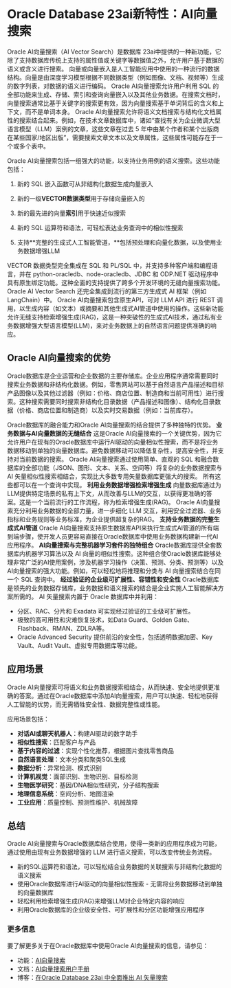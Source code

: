 # Oracle Database 23ai新特性：AI向量搜索
Oracle AI向量搜索（AI Vector Search）是数据库 23ai中提供的一种新功能，它除了支持数据库传统上支持的属性值或关键字等数据值之外，允许用户基于数据的语义或含义进行搜索。
向量或向量嵌入是人工智能应用中使用的一种流行的数据结构。向量是由深度学习模型根据不同数据类型（例如图像、文档、视频等）生成的数字列表，对数据的语义进行编码。
Oracle AI向量搜索允许用户利用 SQL 的全部功能来生成、存储、索引和查询向量嵌入以及其他业务数据。在搜索文档时，向量搜索通常比基于关键字的搜索更有效，因为向量搜索基于单词背后的含义和上下文，而不是单词本身。
Oracle AI向量搜索允许将语义文档搜索与结构化文档属性的搜索结合起来。例如，在技术文章数据库中，诸如“查找有关为企业微调大型语言模型（LLM）案例的文章，这些文章在过去 5 年中由某个作者和某个出版商在某些国家/地区出版”，需要搜索文章文本以及文章属性，这些属性可能存在于一个或多个表中。

Oracle AI向量搜索包括一组强大的功能，以支持业务用例的语义搜索。这些功能包括：

1. 新的 SQL 嵌入函数可从非结构化数据生成向量嵌入

2. 新的一级**VECTOR数据类型**用于存储向量嵌入的

3. 新的最先进的向量**索引**用于快速近似搜索

4. 新的 SQL 运算符和语法，可轻松表达业务查询中的相似性搜索

5. 支持**完整的生成式人工智能管道，**包括预处理和向量化数据，以及使用业务数据增强LLM

VECTOR 数据类型完全集成在 SQL 和 PL/SQL 中，并支持多种客户端和编程语言，并在 python-oracledb、node-oracledb、JDBC 和 ODP.NET 驱动程序中具有原生绑定功能。这种全面的支持提供了跨多个开发环境的无缝向量搜索功能。
Oracle AI Vector Search 还完全集成到流行的第三方生成式 AI 框架（例如 LangChain）中。
Oracle AI向量搜索包含原生API，可对 LLM API 进行 REST 调用，以生成内容（如文本）或摘要和其他生成式AI管道中使用的操作。这些新功能允许无缝支持检索增强生成(RAG)，这是一种突破性的生成式AI技术，通过私有业务数据增强大型语言模型(LLM)，来对业务数据上的自然语言问题提供准确的响应。

## Oracle AI向量搜索的优势
Oracle数据库是企业运营和企业数据的主要存储库。企业应用程序通常需要同时搜索业务数据和非结构化数据。例如，零售网站可以基于自然语言产品描述和目标产品图像以及其他过滤器（例如：价格、商店位置、制造商和当前可用性）进行搜索。这种搜索需要同时搜索非结构化目录数据（产品描述和图像）、结构化目录数据（价格、商店位置和制造商）以及实时交易数据（例如：当前库存）。

Oracle数据库的融合能力和Oracle AI向量搜索的结合提供了多种独特的优势。
**业务数据与AI向量数据的无缝结合**
这是Oracle AI向量搜索的一个关键优势，因为它允许用户在现有的Oracle数据库中运行AI驱动的向量相似性搜索，而不是将业务数据移动到单独的向量数据库。避免数据移动可以降低复杂性，提高安全性，并支持对当前数据的搜索。
Oracle AI向量搜索通过使用简单、直观的 SQL 和融合数据库的全部功能（JSON、图形、文本、关系、空间等）将复杂的业务数据搜索与 AI 矢量相似性搜索相结合，实现比大多数专用矢量数据库更强大的搜索。 所有这些都可以在一个查询中实现。
**利用业务数据增强检索增强生成**
向量数据库通过为LLM提供特定场景的私有上下文，从而改善与LLM的交互，以获得更准确的答案。这是一个当前流行的工作流程，称为检索增强生成(RAG)。
Oracle AI向量搜索充分利用业务数据的全部力量，进一步细化 LLM 交互，利用安全过滤器、业务指标和业务规则等业务标准，为企业提供超复杂的RAG。
**支持业务数据的完整生成式AI管道**
Oracle AI向量搜索支持原生数据库API来执行生成式AI管道的所有端到端步骤，使开发人员更容易直接在Oracle数据库中使用业务数据构建新一代AI应用程序。
**AI向量搜索与完整机器学习套件的独特组合**
Oracle数据库提供全套数据库内机器学习算法以及 AI 向量的相似性搜索。这种组合使Oracle数据库能够处理非常广泛的AI使用案例，涉及机器学习操作（决策、预测、分类、预测等）以及AI向量搜索的强大功能。例如，可以轻松地将推理和分类与 AI 向量搜索结合在同一个 SQL 查询中。
**经过验证的企业级可扩展性、容错性和安全性**
Oracle数据库是领先的业务数据存储库，业务数据和语义搜索的结合是企业实施人工智能解决方案所需的。 AI 矢量搜索内置于 Oracle 数据库中并利用：

- 分区、RAC、分片和 Exadata 可实现经过验证的工业级可扩展性。
- 极致的高可用性和灾难恢复技术，如Data Guard、Golden Gate、Flashback、RMAN、ZDLRA等。
- Oracle Advanced Security 提供前沿的安全性，包括透明数据加密、Key Vault、Audit Vault、虚拟专用数据库等功能。

## 应用场景
Oracle AI向量搜索可将语义和业务数据搜索相结合，从而快速、安全地提供更准确的答案。通过在Oracle数据库中添加AI向量搜索，用户可以快速、轻松地获得人工智能的优势，而无需牺牲安全性、数据完整性或性能。

应用场景包括：

- **对话AI或聊天机器人**：构建AI驱动的数字助手
- **相似性搜索**：匹配客户与产品
- **基于内容的过滤**：实现个性化推荐，根据图片查找零售商品
- **自然语言处理**：文本分类和聚类SQL生成
- **数据分析**：异常检测、模式识别
- **计算机视觉**：面部识别、生物识别、目标检测
- **生物医学研究**：基因/DNA相似性研究，分子结构搜索
- **地理信息系统**：空间分析、地图渲染
- **工业应用**：质量控制、预测性维护、机械故障
## 总结
Oracle AI向量搜索与Oracle数据库结合使用，使得一类新的应用程序成为可能，通过使用由现有业务数据增强的 LLM 进行语义搜索，可以改变传统业务流程。
- 新的SQL运算符和语法，可以轻松结合业务数据的关联搜索与非结构化数据的语义搜索
- 使用Oracle数据库进行AI驱动的向量相似性搜索 - 无需将业务数据移动到单独的向量数据库
- 轻松利用检索增强生成(RAG)来增强LLM对企业特定内容的响应
- 利用Oracle数据库的企业级安全性、可扩展性和分区功能增强应用程序
### 更多信息
要了解更多关于在Oracle数据库中使用Oracle AI向量搜索的信息，请参见：
- 功能：[AI向量搜索](https://www.oracle.com/database/ai-vector-search/)
- 文档：[AI向量搜索用户手册](https://docs.oracle.com/en/database/oracle/oracle-database/23/vecse)
- 博客：[在Oracle Database 23ai 中全面推出 AI 矢量搜索](https://blogs.oracle.com/database/post/oracle-announces-general-availability-of-ai-vector-search-in-oracle-database-23ai)